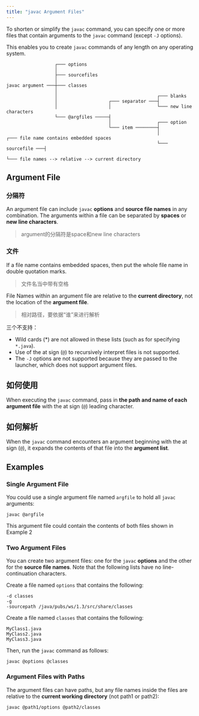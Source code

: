 ```yaml
---
title: "javac Argument Files"
---
```


To shorten or simplify the `javac` command, you can specify one or more files that contain arguments to the `javac` command (except `-J` options).

This enables you to create `javac` commands of any length on any operating system.

```text
                  ┌─── options
                  │
                  ├─── sourcefiles
                  │
javac argument ───┼─── classes
                  │
                  │                                     ┌─── blanks
                  │                   ┌─── separator ───┤
                  │                   │                 └─── new line characters
                  └─── @argfiles ─────┤
                                      │                 ┌─── option
                                      └─── item ────────┤
                                                        │                  ┌─── file name contains embedded spaces
                                                        └─── sourcefile ───┤
                                                                           └─── file names --> relative --> current directory
```

## Argument File

### 分隔符

An argument file can include `javac` **options** and **source file names** in any combination.
The arguments within a file can be separated by **spaces** or **new line characters**.

> argument的分隔符是space和new line characters

### 文件

If a file name contains embedded spaces, then put the whole file name in double quotation marks.

> 文件名当中带有空格

File Names within an argument file are relative to the **current directory**, not the location of the **argument file**.

> 相对路径，要依据“谁”来进行解析

三个不支持：

- Wild cards (*) are not allowed in these lists (such as for specifying `*.java`).
- Use of the at sign (`@`) to recursively interpret files is not supported.
- The `-J` options are not supported because they are passed to the launcher, which does not support argument files.

## 如何使用

When executing the `javac` command, pass in **the path and name of each argument file** with the at sign (`@`) leading character.

## 如何解析

When the `javac` command encounters an argument beginning with the at sign (`@`), it expands the contents of that file into the **argument list**.

## Examples

### Single Argument File

You could use a single argument file named `argfile` to hold all `javac` arguments:

```text
javac @argfile
```

This argument file could contain the contents of both files shown in Example 2

### Two Argument Files

You can create two argument files: one for the `javac` **options** and the other for the **source file names**. Note that the following lists have no line-continuation characters.

Create a file named `options` that contains the following:

```text
-d classes
-g
-sourcepath /java/pubs/ws/1.3/src/share/classes
```

Create a file named `classes` that contains the following:

```text
MyClass1.java
MyClass2.java
MyClass3.java
```

Then, run the `javac` command as follows:

```text
javac @options @classes
```

### Argument Files with Paths

The argument files can have paths, but any file names inside the files are relative to the **current working directory** (not path1 or path2):

```text
javac @path1/options @path2/classes
```
